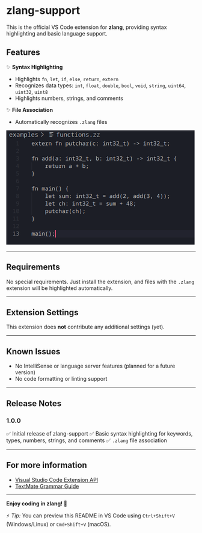 
# zlang-support

This is the official VS Code extension for **zlang**, providing syntax highlighting and basic language support.

## Features

✨ **Syntax Highlighting**

- Highlights `fn`, `let`, `if`, `else`, `return`, `extern`
- Recognizes data types: `int`, `float`, `double`, `bool`, `void`, `string`, `uint64`, `uint32`, `uint8`
- Highlights numbers, strings, and comments

✨ **File Association**

- Automatically recognizes `.zlang` files

![Syntax highlighting example](highlighting.png "Syntax Highlighting")

---

## Requirements

No special requirements. Just install the extension, and files with the `.zlang` extension will be highlighted automatically.

---

## Extension Settings

This extension does **not** contribute any additional settings (yet).

---

## Known Issues

- No IntelliSense or language server features (planned for a future version)
- No code formatting or linting support

---

## Release Notes

### 1.0.0

✅ Initial release of zlang-support
✅ Basic syntax highlighting for keywords, types, numbers, strings, and comments
✅ `.zlang` file association

---

## For more information

- [Visual Studio Code Extension API](https://code.visualstudio.com/api)
- [TextMate Grammar Guide](https://macromates.com/manual/en/language_grammars)

---

**Enjoy coding in zlang! 🚀**

⚡ *Tip:* You can preview this README in VS Code using `Ctrl+Shift+V` (Windows/Linux) or `Cmd+Shift+V` (macOS).
